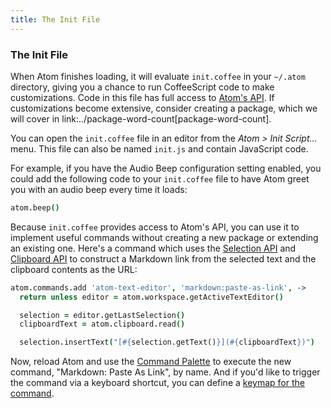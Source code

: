 ```yaml
---
title: The Init File
---
```

### The Init File

When Atom finishes loading, it will evaluate `init.coffee` in your `~/.atom` directory, giving you a chance to run CoffeeScript code to make customizations. Code in this file has full access to [Atom's API](https://atom.io/docs/api/latest). If customizations become extensive, consider creating a package, which we will cover in link:../package-word-count[package-word-count].

You can open the `init.coffee` file in an editor from the _Atom > Init Script..._ menu. This file can also be named `init.js` and contain JavaScript code.

For example, if you have the Audio Beep configuration setting enabled, you could add the following code to your `init.coffee` file to have Atom greet you with an audio beep every time it loads:

```coffee
atom.beep()
```

Because `init.coffee` provides access to Atom's API, you can use it to implement useful commands without creating a new package or extending an existing one. Here's a command which uses the [Selection API](https://atom.io/docs/api/latest/Selection) and [Clipboard API](https://atom.io/docs/api/latest/Clipboard) to construct a Markdown link from the selected text and the clipboard contents as the URL:

```coffee
atom.commands.add 'atom-text-editor', 'markdown:paste-as-link', ->
  return unless editor = atom.workspace.getActiveTextEditor()

  selection = editor.getLastSelection()
  clipboardText = atom.clipboard.read()

  selection.insertText("[#{selection.getText()}](#{clipboardText})")
```

Now, reload Atom and use the [Command Palette](/getting-started/sections/atom-basics/#command-palette) to execute the new command, "Markdown: Paste As Link", by name. And if you'd like to trigger the command via a keyboard shortcut, you can define a [keymap for the command](/using-atom/sections/basic-customization/#customizing-key-bindings).
